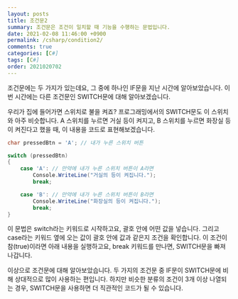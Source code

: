 ```yaml
---
layout: posts
title: 조건문2
summary: 조건문은 조건이 일치할 때 기능을 수행하는 문법입니다.
date: 2021-02-08 11:46:00 +0900
permalink: /csharp/condition2/
comments: true
categories: [C#]
tags: [C#]
order: 2021020702
---
```


조건문에는 두 가지가 있는데요, 그 중에 하나인 IF문을 지난 시간에 알아보았습니다. 이번 시간에는 다른 조건문인 SWITCH문에 대해 알아보겠습니다.

우리가 집에 들어가면 스위치로 불을 켜죠? 프로그래밍에서의 SWITCH문도 이 스위치와 아주 비슷합니다. A 스위치를 누르면 거실 등이 켜지고, B 스위치를 누르면 화장실 등이 켜진다고 했을 때, 이 내용을 코드로 표현해보겠습니다.

```cs
char pressedBtn = 'A'; // 내가 누른 스위치 버튼

switch (pressedBtn)
{
    case 'A': // 만약에 내가 누른 스위치 버튼이 A라면
        Console.WriteLine("거실의 등이 켜집니다.");
        break;

    case 'B': // 만약에 내가 누른 스위치 버튼이 B라면
        Console.WriteLine("화장실의 등이 켜집니다.");
        break;
}
```

이 문법은 switch라는 키워드로 시작하고요, 괄호 안에 어떤 값을 넣습니다. 그리고 case라는 키워드 옆에 오는 값이 괄호 안에 값과 같은지 조건을 확인합니다. 이 조건이 참(true)이라면 아래 내용을 실행하고요, break 키워드를 만나면, SWITCH문을 빠져나갑니다.

이상으로 조건문에 대해 알아보았습니다. 두 가지의 조건문 중 IF문이 SWITCH문에 비해 상대적으로 많이 사용하는 편입니다. 하지만 비슷한 분류의 조건이 3개 이상 나열되는 경우, SWITCH문을 사용하면 더 직관적인 코드가 될 수 있습니다.